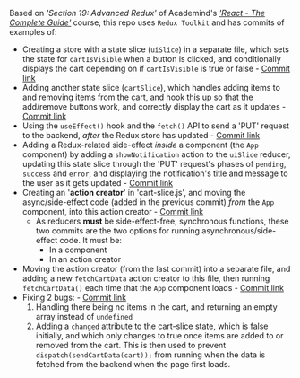 Based on *'Section 19: Advanced Redux'* of Academind's *['React - The Complete Guide'](https://acad.link/reactjs)* course, this repo uses `Redux Toolkit` and has commits of examples of:

* Creating a store with a state slice (`uiSlice`) in a separate file, which sets the state for `cartIsVisible` when a button is clicked, and conditionally displays the cart depending on if `cartIsVisible` is true or false - [Commit link](https://github.com/jro31/react-redux-advanced-demo/commit/9abc8e5de19473f8e7fff9ac3d0e0e6cdaedfa7f)
* Adding another state slice (`cartSlice`), which handles adding items to and removing items from the cart, and hook this up so that the add/remove buttons work, and correctly display the cart as it updates - [Commit link](https://github.com/jro31/react-redux-advanced-demo/commit/d6a73389a757deafc4b7163158331d0705ba6175)
* Using the `useEffect()` hook and the `fetch()` API to send a 'PUT' request to the backend, *after* the Redux store has updated - [Commit link](https://github.com/jro31/react-redux-advanced-demo/commit/0ca57cc62d0fdf33991e5f806c65d5c676cd5980)
* Adding a Redux-related side-effect *inside* a component (the `App` component) by adding a `showNotification` action to the `uiSlice` reducer, updating this state slice through the 'PUT' request's phases of `pending`, `success` and `error`, and displaying the notification's title and message to the user as it gets updated - [Commit link](https://github.com/jro31/react-redux-advanced-demo/commit/c084a73633664386ff70402e06f2e3fc91d1327e)
* Creating an '**action creator**' in 'cart-slice.js', and moving the async/side-effect code (added in the previous commit) *from* the `App` component, into this action creator - [Commit link](https://github.com/jro31/react-redux-advanced-demo/commit/ac74aa2f454c0a93ba0f6ed1a05af5089901bbb1)
  * As reducers **must** be side-effect-free, synchronous functions, these two commits are the two options for running asynchronous/side-effect code. It must be:
    * In a component
    * In an action creator
* Moving the action creator (from the last commit) into a separate file, and adding a new `fetchCartData` action creator to this file, then running `fetchCartData()` each time that the `App` component loads - [Commit link](https://github.com/jro31/react-redux-advanced-demo/commit/73c113fb4b4236311efd20a11a50afae2dd86e49)
* Fixing 2 bugs: - [Commit link](https://github.com/jro31/react-redux-advanced-demo/commit/d740432fb9106db658cb78883d6b615c824d4964)
  1. Handling there being no items in the cart, and returning an empty array instead of `undefined`
  2. Adding a `changed` attribute to the cart-slice state, which is false initially, and which only changes to true once items are added to or removed from the cart. This is then used to prevent `dispatch(sendCartData(cart));` from running when the data is fetched from the backend when the page first loads.
